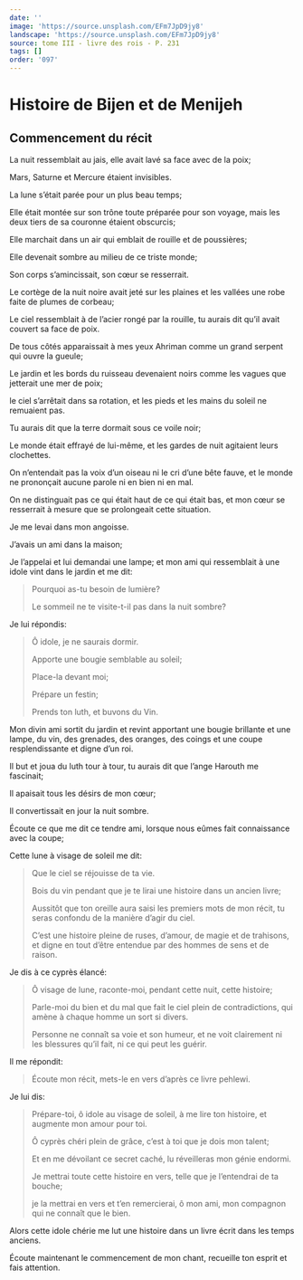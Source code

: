 ```yaml
---
date: ''
image: 'https://source.unsplash.com/EFm7JpD9jy8'
landscape: 'https://source.unsplash.com/EFm7JpD9jy8'
source: tome III - livre des rois - P. 231
tags: []
order: '097'
---
```


# Histoire de Bijen et de Menijeh

## Commencement du récit

La nuit ressemblait au jais, elle avait lavé sa face avec de la poix;

Mars, Saturne et Mercure étaient invisibles.

La lune s’était parée pour un plus beau temps;

Elle était montée sur son trône toute préparée
pour son voyage, mais les deux tiers de sa couronne étaient obscurcis;

Elle marchait dans un air qui emblait de rouille et de poussières;

Elle devenait sombre au milieu de ce triste monde;

Son corps s’amincissait, son cœur se resserrait.

Le cortège de la nuit noire avait jeté sur les plaines et les vallées une robe faite de plumes de corbeau;

Le ciel ressemblait à de l’acier rongé par la rouille, tu aurais dit qu’il
avait couvert sa face de poix.

De tous côtés apparaissait à mes yeux Ahriman comme un grand serpent qui ouvre la gueule;

Le jardin et les bords du ruisseau devenaient noirs comme les vagues que jetterait une mer de poix;

le ciel s’arrêtait dans sa rotation, et les pieds et les mains du soleil ne remuaient pas.

Tu aurais dit que la terre dormait sous ce voile noir;

Le monde était effrayé de lui-même, et les gardes de
nuit agitaient leurs clochettes.

On n’entendait pas la voix d’un oiseau ni le cri d’une bête fauve, et le monde ne prononçait aucune parole ni en bien ni en mal.

On ne distinguait pas ce qui était haut de ce qui était bas, et mon cœur se resserrait à mesure que se prolongeait cette situation.

Je me levai dans mon angoisse.

J’avais un ami dans la maison;

Je l’appelai et lui demandai une lampe; et mon ami qui ressemblait à une idole vint dans le jardin et me dit:

> Pourquoi as-tu besoin de lumière?
>
> Le sommeil ne te visite-t-il pas dans la nuit sombre?

Je lui répondis:

> Ô idole, je ne saurais dormir.
>
> Apporte une bougie semblable au soleil;
>
> Place-la devant moi;
>
> Prépare un festin;
>
> Prends ton luth, et buvons du Vin.

Mon divin ami sortit du jardin et revint apportant une bougie brillante et une lampe, du vin, des grenades, des oranges, des coings et une coupe resplendissante et digne d’un roi.

Il but et joua du luth tour à tour, tu aurais dit que l’ange Harouth me fascinait;

Il apaisait tous les désirs de mon cœur;

Il convertissait en jour la nuit sombre.

Écoute ce que me dit ce tendre ami, lorsque nous eûmes fait connaissance avec la coupe;

Cette lune à visage de soleil me dit:

> Que le ciel se réjouisse de ta vie.
>
> Bois du vin pendant que je te lirai une histoire dans un ancien livre;
>
> Aussitôt que ton oreille aura saisi les premiers mots de mon récit, tu seras confondu de la manière d’agir du ciel.
>
> C’est une histoire pleine de ruses, d’amour, de magie et de trahisons, et digne en tout d’être entendue par des hommes de sens et de raison.

Je dis à ce cyprès élancé:

> Ô visage de lune, raconte-moi, pendant cette nuit, cette histoire;
>
> Parle-moi du bien et du mal que fait le ciel plein de contradictions, qui amène à chaque homme un sort si divers.
>
> Personne ne connaît sa voie et son humeur, et ne voit clairement ni les blessures qu’il fait, ni ce qui peut les guérir.

Il me répondit:

> Écoute mon récit, mets-le en vers d’après ce livre pehlewi.

Je lui dis:

> Prépare-toi, ô idole au visage de soleil, à me lire ton histoire, et augmente mon amour pour toi.
>
> Ô cyprès chéri plein de grâce, c’est à toi que je dois mon talent;
>
> Et en me dévoilant ce secret caché, lu réveilleras mon génie endormi.
>
> Je mettrai toute cette histoire en vers, telle que je l’entendrai de ta bouche;
>
> je la mettrai en vers et t’en remercierai, ô mon ami, mon compagnon qui ne connaît que le bien.

Alors cette idole chérie me lut une histoire dans un livre écrit dans les temps anciens.

Écoute maintenant le commencement de mon chant, recueille ton esprit et fais attention.
